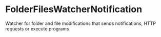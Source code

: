 # FolderFilesWatcherNotification

Watcher for folder and file modifications that sends notifications, HTTP requests or execute programs
